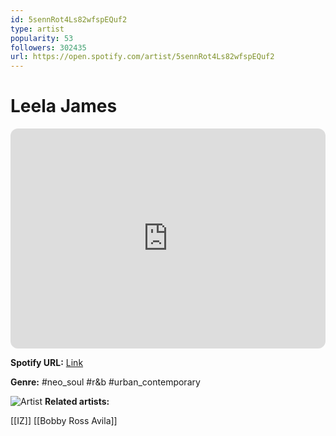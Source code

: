 ```yaml
---
id: 5sennRot4Ls82wfspEQuf2
type: artist
popularity: 53
followers: 302435
url: https://open.spotify.com/artist/5sennRot4Ls82wfspEQuf2
---
```

# Leela James

<iframe style="border-radius:12px" src="https://open.spotify.com/embed/artist/5sennRot4Ls82wfspEQuf2" width="100%" height="352" frameBorder="0" allowfullscreen="" allow="autoplay; clipboard-write; encrypted-media; fullscreen; picture-in-picture" loading="lazy"></iframe>

**Spotify URL:** [Link](https://open.spotify.com/artist/5sennRot4Ls82wfspEQuf2)

**Genre:**  #neo_soul #r&b #urban_contemporary

![Artist](https://i.scdn.co/image/ab6761610000e5ebdb4d7e03a56a234edff83ea5)
**Related artists:**

[[IZ]]
[[Bobby Ross Avila]]
